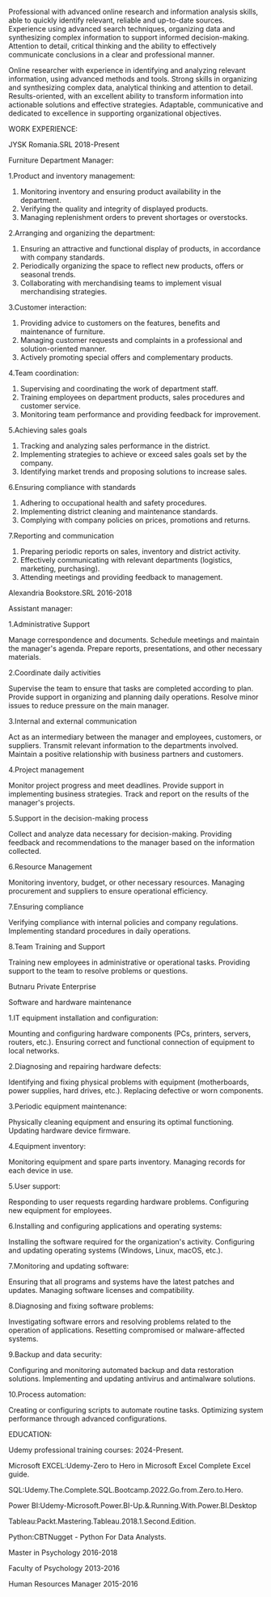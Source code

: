 
Professional with advanced online research and information analysis skills, able to quickly identify relevant, reliable and up-to-date sources. Experience using advanced search techniques, organizing data and synthesizing complex information to support informed decision-making. Attention to detail, critical thinking and the ability to effectively communicate conclusions in a clear and professional manner.

Online researcher with experience in identifying and analyzing relevant information, using advanced methods and tools. Strong skills in organizing and synthesizing complex data, analytical thinking and attention to detail. Results-oriented, with an excellent ability to transform information into actionable solutions and effective strategies. Adaptable, communicative and dedicated to excellence in supporting organizational objectives.



WORK EXPERIENCE:

JYSK Romania.SRL                 2018-Present

Furniture Department Manager:

1.Product and inventory management:

1. Monitoring inventory and ensuring product availability in the department.
1. Verifying the quality and integrity of displayed products.
2. Managing replenishment orders to prevent shortages or overstocks.
   
2.Arranging and organizing the department:

1. Ensuring an attractive and functional display of products, in accordance with company standards.
2. Periodically organizing the space to reflect new products, offers or seasonal trends.
3. Collaborating with merchandising teams to implement visual merchandising strategies.

3.Customer interaction:

1. Providing advice to customers on the features, benefits and maintenance of furniture.
2. Managing customer requests and complaints in a professional and solution-oriented manner.
3. Actively promoting special offers and complementary products.

4.Team coordination:

1. Supervising and coordinating the work of department staff.
2. Training employees on department products, sales procedures and customer service.
3. Monitoring team performance and providing feedback for improvement.

5.Achieving sales goals

1. Tracking and analyzing sales performance in the district.
2. Implementing strategies to achieve or exceed sales goals set by the company.
3. Identifying market trends and proposing solutions to increase sales.

6.Ensuring compliance with standards

1. Adhering to occupational health and safety procedures.
2. Implementing district cleaning and maintenance standards.
3. Complying with company policies on prices, promotions and returns.

7.Reporting and communication

1. Preparing periodic reports on sales, inventory and district activity.
2. Effectively communicating with relevant departments (logistics, marketing, purchasing).
3. Attending meetings and providing feedback to management.





 Alexandria Bookstore.SRL 2016-2018
 
 Assistant manager:

1.Administrative Support

Manage correspondence and documents.
Schedule meetings and maintain the manager's agenda.
Prepare reports, presentations, and other necessary materials.

2.Coordinate daily activities

Supervise the team to ensure that tasks are completed according to plan.
Provide support in organizing and planning daily operations.
Resolve minor issues to reduce pressure on the main manager.

3.Internal and external communication

Act as an intermediary between the manager and employees, customers, or suppliers.
Transmit relevant information to the departments involved.
Maintain a positive relationship with business partners and customers.

4.Project management

Monitor project progress and meet deadlines.
Provide support in implementing business strategies.
Track and report on the results of the manager's projects.

5.Support in the decision-making process

Collect and analyze data necessary for decision-making.
Providing feedback and recommendations to the manager based on the information collected.

6.Resource Management

Monitoring inventory, budget, or other necessary resources.
Managing procurement and suppliers to ensure operational efficiency.

7.Ensuring compliance

Verifying compliance with internal policies and company regulations.
Implementing standard procedures in daily operations.

8.Team Training and Support

Training new employees in administrative or operational tasks.
Providing support to the team to resolve problems or questions.


  Butnaru Private Enterprise
  
 Software and hardware maintenance

1.IT equipment installation and configuration:

Mounting and configuring hardware components (PCs, printers, servers, routers, etc.).
Ensuring correct and functional connection of equipment to local networks.

2.Diagnosing and repairing hardware defects:

Identifying and fixing physical problems with equipment (motherboards, power supplies, hard drives, etc.).
Replacing defective or worn components.

3.Periodic equipment maintenance:

Physically cleaning equipment and ensuring its optimal functioning.
Updating hardware device firmware.

4.Equipment inventory:

Monitoring equipment and spare parts inventory.
Managing records for each device in use.

5.User support:

Responding to user requests regarding hardware problems.
Configuring new equipment for employees.


6.Installing and configuring applications and operating systems:

Installing the software required for the organization's activity.
Configuring and updating operating systems (Windows, Linux, macOS, etc.).

7.Monitoring and updating software:

Ensuring that all programs and systems have the latest patches and updates.
Managing software licenses and compatibility.

8.Diagnosing and fixing software problems:

Investigating software errors and resolving problems related to the operation of applications.
Resetting compromised or malware-affected systems.

9.Backup and data security:

Configuring and monitoring automated backup and data restoration solutions.
Implementing and updating antivirus and antimalware solutions.

10.Process automation:

Creating or configuring scripts to automate routine tasks.
Optimizing system performance through advanced configurations.


EDUCATION:

 Udemy professional training courses:    2024-Present.
 
 Microsoft EXCEL:Udemy-Zero to Hero in Microsoft Excel Complete Excel guide.
 
 SQL:Udemy.The.Complete.SQL.Bootcamp.2022.Go.from.Zero.to.Hero.
 
 Power BI:Udemy-Microsoft.Power.BI-Up.&.Running.With.Power.BI.Desktop
 
 Tableau:Packt.Mastering.Tableau.2018.1.Second.Edition.
 
 Python:CBTNugget - Python For Data Analysts.

 Master in Psychology     2016-2018

 Faculty of Psychology    2013-2016
 
 Human Resources Manager  2015-2016
 

